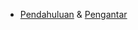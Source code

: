 * [Pendahuluan](https://docs.google.com/presentation/d/1PsKyl35NfwqQ1q9wGN4qqoQ1MqPcQ4U-?rtpof=true&usp=drive_fs) & [Pengantar](https://docs.google.com/presentation/d/1Py8QM9_2kZiHwYOpH8B9LUpKHSm6BCXo?rtpof=true&usp=drive_fs)
